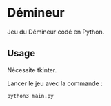 # Démineur

Jeu du Démineur codé en Python.

## Usage

Nécessite tkinter.

Lancer le jeu avec la commande :

```python3 main.py```
